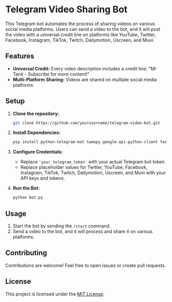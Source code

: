 # Telegram Video Sharing Bot

This Telegram bot automates the process of sharing videos on various social media platforms. Users can send a video to the bot, and it will post the video with a universal credit line on platforms like YouTube, Twitter, Facebook, Instagram, TikTok, Twitch, Dailymotion, Uscreen, and Muvi.

## Features

- **Universal Credit:** Every video description includes a credit line: "Mr Tanit - Subscribe for more content!"
- **Multi-Platform Sharing:** Videos are shared on multiple social media platforms.

## Setup

1. **Clone the repository:**

    ```bash
    git clone https://github.com/yourusername/telegram-video-bot.git
    ```

2. **Install Dependencies:**

    ```bash
    pip install python-telegram-bot tweepy google-api-python-client facebook-sdk instabot
    ```

3. **Configure Credentials:**

    - Replace `'your_telegram_token'` with your actual Telegram bot token.
    - Replace placeholder values for Twitter, YouTube, Facebook, Instagram, TikTok, Twitch, Dailymotion, Uscreen, and Muvi with your API keys and tokens.

4. **Run the Bot:**

    ```bash
    python bot.py
    ```

## Usage

1. Start the bot by sending the `/start` command.
2. Send a video to the bot, and it will process and share it on various platforms.

## Contributing

Contributions are welcome! Feel free to open issues or create pull requests.

## License

This project is licensed under the [MIT License](LICENSE).
